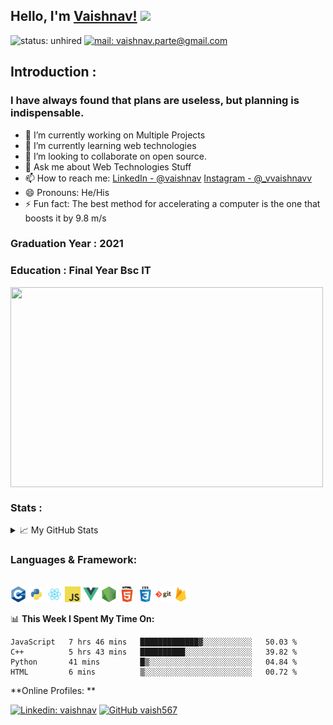 ## Hello, I'm [Vaishnav!](https://https://github.com/vaish567) <img src="https://raw.githubusercontent.com/MartinHeinz/MartinHeinz/master/wave.gif" width="30px">

![status: unhired](https://img.shields.io/badge/status-unhired-brightgreen)
[![mail: vaishnav.parte@gmail.com](https://img.shields.io/badge/mail-vaishnav.parte%20at%20gmail%20dot%20com-red)](mailto://vaishnav.parte@gmail.com)

## Introduction :
### I have always found that plans are useless, but planning is indispensable.
- 🔭 I’m currently working on Multiple Projects
- 🌱 I’m currently learning web technologies 
- 👯 I’m looking to collaborate on open source.
- 💬 Ask me about Web Technologies Stuff
- 📫 How to reach me: [LinkedIn - @vaishnav](https://www.linkedin.com/in/vaishnav-parte-ba2343142/) [Instagram - @_vvaishnavv](https://www.instagram.com/_vvaishnavv/)
- 😄 Pronouns: He/His
- ⚡ Fun fact: The best method for accelerating a computer is the one that boosts it by 9.8 m/s

### Graduation Year : 2021 
### Education : Final Year Bsc IT 

<img align="center" src="https://github.com/abhisheknaiidu/abhisheknaiidu/blob/master/code.gif?raw=true" width="500" height="320">

### Stats :
<details>
<summary>📈 My GitHub Stats</summary>

<p align="left"> <img src="https://github-readme-stats.vercel.app/api?username=vaish567&show_icons=true&theme=vision-friendly-dark" alt="abhisheknaiidu" />

</details>

### Languages & Framework:
<br/>
<code><img height="25" src="https://raw.githubusercontent.com/github/explore/80688e429a7d4ef2fca1e82350fe8e3517d3494d/topics/cpp/cpp.png"></code>
<code><img height="25" src="https://raw.githubusercontent.com/github/explore/80688e429a7d4ef2fca1e82350fe8e3517d3494d/topics/python/python.png"></code>
<code><img height="25" src="https://raw.githubusercontent.com/github/explore/80688e429a7d4ef2fca1e82350fe8e3517d3494d/topics/react/react.png"></code>
<code><img height="25" src="https://raw.githubusercontent.com/github/explore/80688e429a7d4ef2fca1e82350fe8e3517d3494d/topics/javascript/javascript.png"></code>
<code><img height="25" src="https://raw.githubusercontent.com/github/explore/80688e429a7d4ef2fca1e82350fe8e3517d3494d/topics/vue/vue.png"></code>
<code><img height="25" src="https://raw.githubusercontent.com/github/explore/80688e429a7d4ef2fca1e82350fe8e3517d3494d/topics/nodejs/nodejs.png"></code>
<code><img height="25" src="https://raw.githubusercontent.com/github/explore/80688e429a7d4ef2fca1e82350fe8e3517d3494d/topics/html/html.png"></code>
<code><img height="25" src="https://raw.githubusercontent.com/github/explore/80688e429a7d4ef2fca1e82350fe8e3517d3494d/topics/css/css.png"></code>
<code><img height="25" src="https://raw.githubusercontent.com/github/explore/80688e429a7d4ef2fca1e82350fe8e3517d3494d/topics/git/git.png"></code>
<code><img height="25" src="https://raw.githubusercontent.com/github/explore/80688e429a7d4ef2fca1e82350fe8e3517d3494d/topics/firebase/firebase.png"></code>
<br/>

📊 **This Week I Spent My Time On:**
<!--START_SECTION:waka-->
```text
JavaScript   7 hrs 46 mins   █████████████▓░░░░░░░░░░░   50.03 % 
C++          5 hrs 43 mins   ██████████░░░░░░░░░░░░░░░   39.82 % 
Python       41 mins         █▒░░░░░░░░░░░░░░░░░░░░░░░   04.84 % 
HTML         6 mins          ▒░░░░░░░░░░░░░░░░░░░░░░░░   00.72 % 
```
<!--END_SECTION:waka-->

**Online Profiles: **

[![Linkedin: vaishnav](https://img.shields.io/badge/-vaishnav-blue?style=flat-square&logo=Linkedin&logoColor=white&link=https://www.linkedin.com/in/vaishnav/)](https://www.linkedin.com/in/vaishnav-parte/)
[![GitHub vaish567](https://img.shields.io/github/followers/vaish567?label=follow&style=social)](https://github.com/vaish567)
